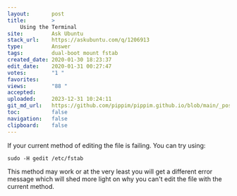 ```yaml
---
layout:       post
title:        >
    Using the Terminal
site:         Ask Ubuntu
stack_url:    https://askubuntu.com/q/1206913
type:         Answer
tags:         dual-boot mount fstab
created_date: 2020-01-30 18:23:37
edit_date:    2020-01-31 00:27:47
votes:        "1 "
favorites:    
views:        "88 "
accepted:     
uploaded:     2023-12-31 10:24:11
git_md_url:   https://github.com/pippim/pippim.github.io/blob/main/_posts/2020/2020-01-30-Using-the-Terminal.md
toc:          false
navigation:   false
clipboard:    false
---
```


If your current method of editing the file is failing. You can try using:

``` 
sudo -H gedit /etc/fstab
```

This method may work or at the very least you will get a different error message which will shed more light on why you can't edit the file with the current method.
